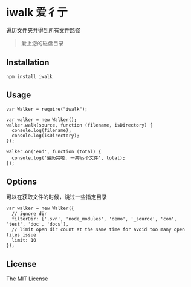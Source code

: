 iwalk 爱彳亍
=========
遍历文件夹并得到所有文件路径

> 爱上您的磁盘目录

## Installation

```
npm install iwalk
```
## Usage

```
var Walker = require("iwalk");

var walker = new Walker();
walker.walk(source, function (filename, isDirectory) {
  console.log(filename);
  console.log(isDirectory);
});

walker.on('end', function (total) {
  console.log('遍历完啦, 一共%s个文件', total);
});
```
## Options

可以在获取文件的时候，跳过一些指定目录

```
var walker = new Walker({
  // ignore dir
  filterDir: ['.svn', 'node_modules', 'demo', '_source', 'com', 'test', 'doc', 'docs'],
  // limit open dir count at the same time for avoid too many open files issue
  limit: 10
});
```

## License
The MIT License
